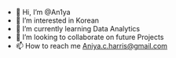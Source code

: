 - 👋 Hi, I’m @An1ya
- 👀 I’m interested in Korean
- 🌱 I’m currently learning Data Analytics
- 💞️ I’m looking to collaborate on future Projects
- 📫 How to reach me Aniya.c.harris@gmail.com

<!---
An1ya/An1ya is a ✨ special ✨ repository because its `README.md` (this file) appears on your GitHub profile.
You can click the Preview link to take a look at your changes.
--->

